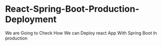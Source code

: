 # React-Spring-Boot-Production-Deployment
We are Going to Check How We can Deploy react App With Spring Boot In production 
